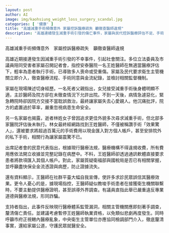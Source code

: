 ```yaml
---
layout: post
author: AI
image: img/kaohsiung_weight_loss_surgery_scandal.jpg
categories: [ '健康' ]
title: "高雄減重手術頻傳意外 家屬控訴醫療疏失 籲徹查醫師違規"
description: "高雄連續發生減重手術引發的傷亡事件，家屬與民代控訴醫療評估不足、手術金流不明及院方疏失，要求衛生單位徹查醫師違規、保全證據並檢討醫療監管，呼籲暫停涉案醫師執業，以保障患者就醫安全。"
---
```

高雄減重手術頻傳意外　家屬控訴醫療疏失　籲徹查醫師違規

高雄近期接連發生因減重手術引發的不幸事件，引起社會關注。多位立法委員及市議員陪同受害者家屬召開記者會，指控安泰醫院一名王姓醫師在無適當醫療評估下，輕率為患者執行手術，已導致多人喪命或受重傷。家屬及民代要求衛生主管機關立即介入，徹查醫療流程、手術同意與金流紀錄，並檢討相關監督機制。

家屬在現場陳述切身經歷。一名死者父親指出，女兒接受減重手術後身體明顯不適，主診醫師及院方卻在未徹查情況下允許出院。不到一天後，病情急遽惡化，緊急轉院時卻因院方交接不當耽誤救治，最終讓家屬失去心愛親人。他沉痛批評，院方的處置過於草率，嚴重忽視病患生命安全。

另一名家屬也揭露，逝者林姓女子曾因追求更佳外貌多次尋求減重手術，但北部多家醫院評估後未執行。林女最終經網路找到王姓醫師，不僅被稱讚手術「效果驚人」，還被要求將超過百萬元的手術費用以現金匯入對方個人帳戶，甚至安排院外的私下手術，相關行為讓家屬震驚不已。

出席記者會的民意代表指出，根據現行醫療法規，醫療機構不得違規收費，所有費用應依法開立收據並完整記錄在病歷中。不料，王姓醫師卻透過通訊軟體直接要求患者將款項匯入其個人帳戶。對此，家屬質疑衛福部與國稅局是否已有相關掌握，並呼籲盡快保全金流憑證與病歷，防止證據流失。

還有資料顯示，王醫師在社群平臺大幅自我宣傳，使許多求診民眾誤信其醫療效果。更令人憂心的是，據現場指控，王醫師疑似教唆手術患者在接獲衛生機關聯繫時，不要主動提供醫療證明，甚至誤導外界調查。有議員直指此舉已嚴重違反專業道德與醫療法規，形同詐騙。

支持者指出，此事件反映現行醫療體系監管漏洞，相關主管機關應即刻著手調查，釐清傷亡責任。並建議考慮暫停王姓醫師執業資格，以免類似悲劇再度發生。同時呼籲市府正視轄內醫療亂象，中央衛生主管單位亦應協同檢調部門介入，徹底釐清事實，還給家屬公道，守護民眾就醫安全。